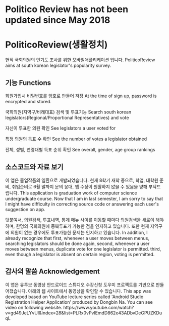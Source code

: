 <h1>Politico Review has not been updated since May 2018</h1>

<h1>PoliticoReview(생활정치)</h1>
<p>
현직 국회의원의 인기도 조사를 위한 모바일애플리케이션 입니다.
PoliticoReview aims at south korean legislator's popularity survey.
</p>

<h2>기능 Functions</h2>
<p>
회원가입시 비밀번호를 암호로 만들어 저장
At the time of sign up, password is encrypted and stored.

국회의원(지역구/비례대표) 검색 및 투표기능 
Search south korean legislators(Regional/Proportional Representatives) and vote

자신이 투표한 의원 확인 
See legislators a user voted for

특정 의원의 득표 수 확인 
See the number of votes a legislator obtained

전체, 성별, 연령대별 득표 순위 확인 
See overall, gender, age group rankings
</p>

<h2>소스코드와 자료 보기</h2>

이 앱은 졸업작품의 일환으로 개발되었습니다. 현재 8학기 재학 중으로, 학업, 대학원 준비, 취업준비로 6월 말까지 문의 응대, 앱 수정이 원활하지 않을 수 있음을 양해 부탁드립니다. This application is graduation work of computer science undergraduate course. Now that I am in last semester, I am sorry to say that I might have difficulty in correcting source code or answering each user's suggestion on app.

덧붙여서, 의원검색, 투표내역, 통계 메뉴 사이를 이동할 때마다 의원검색을 새로이 해야 하며, 한명의 국회의원에 중복투표가 가능한 점을 인지하고 있습니다. 또한 현재 지역구에 의원이 없는 경우에도 투표가능한 문제는 인지하고 있습니다. 
In addition, I already recognize that first, whenever a user moves between menus, searching legislators should be done again, second, whenever a user moves between menus, duplicate vote for one legislator is permitted. third, even though a legislator is absent on certain region, voting is permitted. 

<h2>감사의 말씀 Acknowledgement</h2> 
<p>
이 앱은 유투브 동영상 안드로이드 스튜디오 수강신청 도우미 프로젝트를 기반으로 만들어졌습니다. 아래의 웹 사이트에서 동영상을 확인할 수 있습니다. 
This app was developed based on YouTube lecture series called 'Android Studio Registration Helper Application' produced by Dongbin Na. You can see video on following website.
https://www.youtube.com/watch?v=gd49JeLYvUI&index=28&list=PLRx0vPvlEmdD862e43ADbvDeGPUZKDuqL
  <p>
